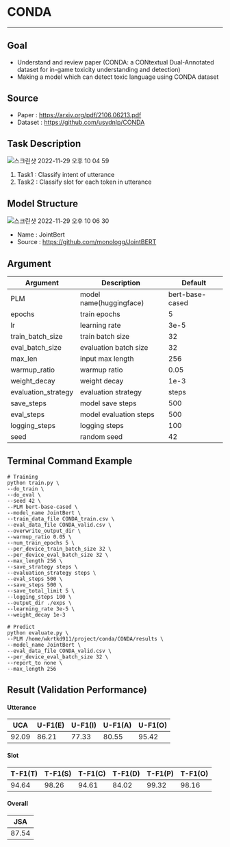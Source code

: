 # CONDA
---

## Goal
  * Understand and review paper (CONDA: a CONtextual Dual-Annotated dataset for in-game toxicity understanding and detection)
  * Making a model which can detect toxic language using CONDA dataset
  
## Source
  * Paper : https://arxiv.org/pdf/2106.06213.pdf
  * Dataset : https://github.com/usydnlp/CONDA

## Task Description
  ![스크린샷 2022-11-29 오후 10 04 59](https://user-images.githubusercontent.com/48673702/204536569-3317cbb7-a477-4ecb-8da1-33974abb2808.png)
  1. Task1 : Classify intent of utterance
  2. Task2 : Classify slot for each token in utterance
  
## Model Structure
  ![스크린샷 2022-11-29 오후 10 06 30](https://user-images.githubusercontent.com/48673702/204536855-7c46b29b-5f36-4ca4-94d7-9ec8b2810a01.png)
  * Name : JointBert
  * Source : https://github.com/monologg/JointBERT
 

## Argument
|Argument|Description|Default|
|--------|-----------|-------|
|PLM|model name(huggingface)|bert-base-cased|
|epochs|train epochs|5|
|lr|learning rate|3e-5|
|train_batch_size|train batch size|32|
|eval_batch_size|evaluation batch size|32|
|max_len|input max length|256|
|warmup_ratio|warmup ratio|0.05|
|weight_decay|weight decay|1e-3|
|evaluation_strategy|evaluation strategy|steps|
|save_steps|model save steps|500|
|eval_steps|model evaluation steps|500|
|logging_steps|logging steps|100|
|seed|random seed|42|


## Terminal Command Example
  ```Shell
  # Training
  python train.py \
  --do_train \
  --do_eval \
  --seed 42 \
  --PLM bert-base-cased \
  --model_name JointBert \
  --train_data_file CONDA_train.csv \
  --eval_data_file CONDA_valid.csv \
  --overwrite_output_dir \
  --warmup_ratio 0.05 \
  --num_train_epochs 5 \
  --per_device_train_batch_size 32 \
  --per_device_eval_batch_size 32 \
  --max_length 256 \
  --save_strategy steps \
  --evaluation_strategy steps \
  --eval_steps 500 \
  --save_steps 500 \
  --save_total_limit 5 \
  --logging_steps 100 \
  --output_dir ./exps \
  --learning_rate 3e-5 \
  --weight_decay 1e-3

  # Predict
  python evaluate.py \
  --PLM /home/wkrtkd911/project/conda/CONDA/results \
  --model_name JointBert \
  --eval_data_file CONDA_valid.csv \
  --per_device_eval_batch_size 32 \
  --report_to none \
  --max_length 256
  ```

## Result (Validation Performance)
#### Utterance
|UCA|U-F1(E)|U-F1(I)|U-F1(A)|U-F1(O)|
|-----|----|----|----|----|
|92.09|86.21|77.33|80.55|95.42|

#### Slot
|T-F1(T)|T-F1(S)|T-F1(C)|T-F1(D)|T-F1(P)|T-F1(O)|
|-----|----|----|----|----|----|
|94.64|98.26|94.61|84.02|99.32|98.16|

#### Overall
|JSA|
|-----|
|87.54|

